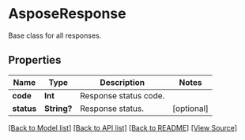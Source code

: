 # AsposeResponse
Base class for all responses.

## Properties
Name | Type | Description | Notes
------------ | ------------- | ------------- | -------------
**code** | **Int** | Response status code. | 
**status** | **String?** | Response status. | [optional]

[[Back to Model list]](../README.md#documentation-for-models) [[Back to API list]](../README.md#documentation-for-api-endpoints) [[Back to README]](../README.md) [[View Source]](../AsposePdfCloud/Models/AsposeResponse.ts)

